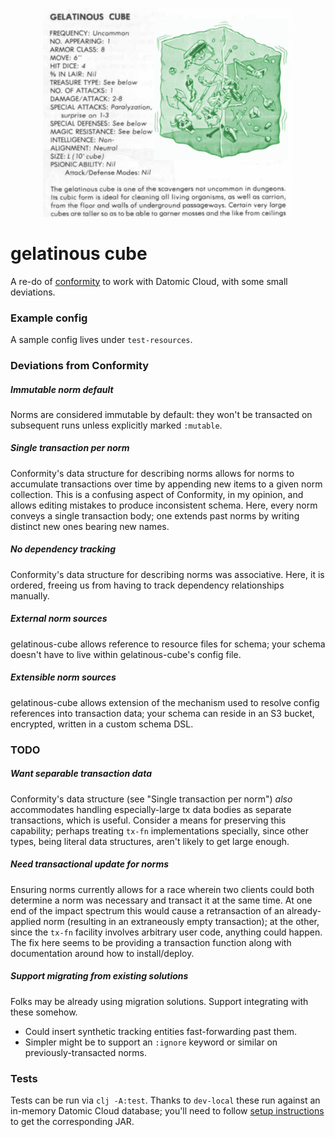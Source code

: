 <p align="center">
  <img width="400" src="public/gelatinous-cube.png">
</p>

# gelatinous cube

A re-do of [conformity](https://github.com/avescodes/conformity) to
work with Datomic Cloud, with some small deviations.

### Example config

A sample config lives under `test-resources`.

### Deviations from Conformity

##### Immutable norm default
  Norms are considered immutable by default: they won't be transacted
  on subsequent runs unless explicitly marked `:mutable`.

##### Single transaction per norm
  Conformity's data structure for describing norms allows for norms to
  accumulate transactions over time by appending new items to a given
  norm collection. This is a confusing aspect of Conformity, in my
  opinion, and allows editing mistakes to produce inconsistent schema.
  Here, every norm conveys a single transaction body; one extends past
  norms by writing distinct new ones bearing new names.

##### No dependency tracking
  Conformity's data structure for describing norms was associative.
  Here, it is ordered, freeing us from having to track dependency
  relationships manually.

##### External norm sources
  gelatinous-cube allows reference to resource files for schema; your
  schema doesn't have to live within gelatinous-cube's config file.

##### Extensible norm sources
  gelatinous-cube allows extension of the mechanism used to resolve
  config references into transaction data; your schema can reside in
  an S3 bucket, encrypted, written in a custom schema DSL.
  
### TODO

##### Want separable transaction data
  Conformity's data structure (see "Single transaction per norm")
  *also* accommodates handling especially-large tx data bodies as
  separate transactions, which is useful. Consider a means for
  preserving this capability; perhaps treating `tx-fn` implementations
  specially, since other types, being literal data structures, aren't
  likely to get large enough.

##### Need transactional update for norms
  Ensuring norms currently allows for a race wherein two clients could
  both determine a norm was necessary and transact it at the same
  time. At one end of the impact spectrum this would cause a
  retransaction of an already-applied norm (resulting in an
  extraneously empty transaction); at the other, since the `tx-fn`
  facility involves arbitrary user code, anything could happen. The
  fix here seems to be providing a transaction function along with
  documentation around how to install/deploy.
  
##### Support migrating from existing solutions
  Folks may be already using migration solutions. Support integrating
  with these somehow.
  - Could insert synthetic tracking entities fast-forwarding past them.
  - Simpler might be to support an `:ignore` keyword or similar on
    previously-transacted norms.

### Tests

Tests can be run via `clj -A:test`. Thanks to `dev-local` these run
against an in-memory Datomic Cloud database; you'll need to follow
[setup instructions](https://docs.datomic.com/cloud/dev-local.html) to
get the corresponding JAR.